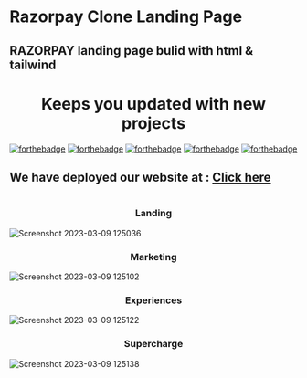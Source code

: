 # Razorpay Clone Landing Page





<h2> RAZORPAY landing page bulid with html & tailwind</h2>

<h1 align="center">Keeps you updated with new projects</h1>

[![forthebadge](https://forthebadge.com/images/badges/built-by-developers.svg)](https://forthebadge.com)
[![forthebadge](https://forthebadge.com/images/badges/built-with-love.svg)](https://forthebadge.com)
[![forthebadge](https://forthebadge.com/images/badges/for-you.svg)](https://forthebadge.com)
[![forthebadge](https://forthebadge.com/images/badges/open-source.svg)](https://forthebadge.com)
[![forthebadge](https://forthebadge.com/images/badges/check-it-out.svg)](https://forthebadge.com)

## We have deployed our website at : [Click here](https://dynamic-concha-1fe29e.netlify.app/)
|||
|---|---|
<h3 align="center"> Landing  </h3>

![Screenshot 2023-03-09 125036](https://user-images.githubusercontent.com/88835836/223949771-06a65cbd-743c-4b85-a741-3b8b8d23c60c.png)

<h3 align="center"> Marketing  </h3>


![Screenshot 2023-03-09 125102](https://user-images.githubusercontent.com/88835836/223949853-f1902640-46b5-4581-91e8-89f69cf920aa.png)

<h3 align="center">Experiences</h3>

![Screenshot 2023-03-09 125122](https://user-images.githubusercontent.com/88835836/223949882-c409a01a-1622-4e93-8b50-6a7ae74bb4da.png)

<h3 align="center"> Supercharge </h3>

![Screenshot 2023-03-09 125138](https://user-images.githubusercontent.com/88835836/223949943-5dcc4fd4-c0e7-4be4-a6d2-bd68e296ac5c.png)
